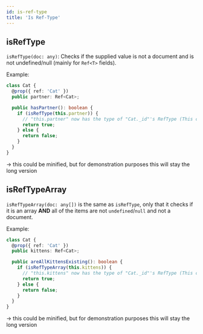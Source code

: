 ```yaml
---
id: is-ref-type
title: 'Is Ref-Type'
---
```


## isRefType

`isRefType(doc: any)`: Checks if the supplied value is not a document and is not undefined/null (mainly for `Ref<T>` fields).

Example:

```ts
class Cat {
  @prop({ ref: 'Cat' })
  public partner: Ref<Cat>;

  public hasPartner(): boolean {
    if (isRefType(this.partner)) {
      // "this.partner" now has the type of "Cat._id"'s RefType (This case ObjectId)
      return true;
    } else {
      return false;
    }
  }
}
```

-> this could be minified, but for demonstration purposes this will stay the long version

## isRefTypeArray

`isRefTypeArray(doc: any[])` is the same as `isRefType`, only that it checks if it is an array **AND** all of the items are not `undefined`/`null` and not a document.

Example:

```ts
class Cat {
  @prop({ ref: 'Cat' })
  public kittens: Ref<Cat>;

  public areAllKittensExisting(): boolean {
    if (isRefTypeArray(this.kittens)) {
      // "this.kittens" now has the type of "Cat._id"'s RefType (This case ObjectId)
      return true;
    } else {
      return false;
    }
  }
}
```

-> this could be minified, but for demonstration purposes this will stay the long version
